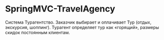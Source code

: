 # SpringMVC-TravelAgency
Система Турагентство. Заказчик выбирает и оплачивает Тур (отдых, экскурсия, шоппинг). Турагент определяет тур как «горящий», размеры скидок постоянным клиентам.
